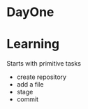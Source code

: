 DayOne
======

# Learning

Starts with primitive tasks
* create repository
* add a file
* stage
* commit

